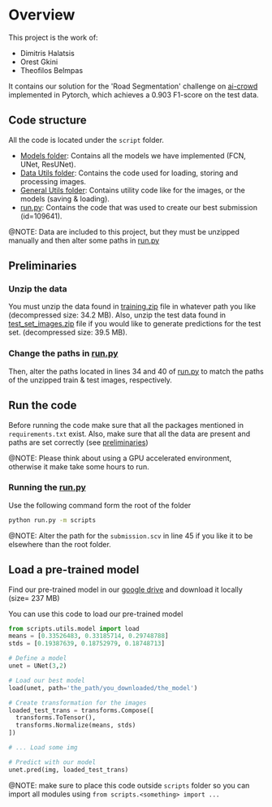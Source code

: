 # Overview

This project is the work of:
 * Dimitris Halatsis
 * Orest Gkini
 * Theofilos Belmpas

It contains our solution for the 'Road Segmentation' challenge on [ai-crowd](https://www.aicrowd.com/challenges/epfl-ml-road-segmentation/leaderboards) implemented in Pytorch, which achieves a 0.903 F1-score on the test data.

## Code structure

All the code is located under the `script` folder.

* [Models folder](scripts/models): Contains all the models we have implemented (FCN, UNet, ResUNet).
* [Data Utils folder](scripts/utils): Contains the code used for loading, storing and processing images.
* [General Utils folder](scripts/utils): Contains utility code like for the images, or the models (saving & loading).
* [run.py](run.py): Contains the code that was used to create our best submission (id=109641).

@NOTE: Data are included to this project, but they must be unzipped manually and then alter some paths in [run.py](run.py)

## Preliminaries

### Unzip the data

You must unzip the data found in [training.zip](data/training.zip) file in whatever path you like (decompressed size: 34.2 MB).
Also, unzip the test data found in [test_set_images.zip](data/test_set_images.zip) file if you would like to generate predictions for the test set. (decompressed size: 39.5 MB).

### Change the paths in [run.py](run.py)

Then, alter the paths located in lines 34 and 40 of [run.py](run.py) to match the paths of the unzipped train & test images, respectively.

## Run the code

Before running the code make sure that all the packages mentioned in `requirements.txt` exist. Also, make sure that all the data are present and paths are set correctly (see [preliminaries](#preliminaries))

@NOTE: Please think about using a GPU accelerated environment, otherwise it make take some hours to run.

### Running the [run.py](run.py)

Use the following command form the root of the folder
```bash
python run.py -m scripts
```
@NOTE: Alter the path for the `submission.scv` in line 45 if you like it to be elsewhere than the root folder.

## Load a pre-trained model

Find our pre-trained model in our [google drive](https://drive.google.com/file/d/1-3mmSxURo_iYPbh3a7uVKb9vkKqYbQT6/view?usp=sharing) and download it locally (size= 237 MB)

You can use this code to load our pre-trained model
```python
from scripts.utils.model import load
means = [0.33526483, 0.33185714, 0.29748788]
stds = [0.19387639, 0.18752979, 0.18748713]

# Define a model
unet = UNet(3,2)

# Load our best model
load(unet, path='the_path/you_downloaded/the_model')

# Create transformation for the images
loaded_test_trans = transforms.Compose([
  transforms.ToTensor(),
  transforms.Normalize(means, stds)
])

# ... Load some img

# Predict with our model
unet.pred(img, loaded_test_trans)
```
@NOTE: make sure to place this code outside `scripts` folder so you can import all modules using `from scripts.<something> import ...`
